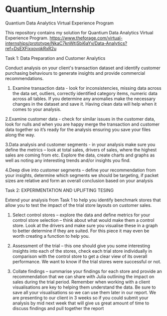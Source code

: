 # Quantium_Internship
Quantium Data Analytics Virtual Experience Program

This repository contains my solution for Quantium Data Analytics Virtual Experience Program.
https://www.theforage.com/virtual-internships/prototype/NkaC7knWtjSbi6aYv/Data-Analytics?ref=DsEXFixxovqkRxR2u

Task 1:
Data Preparation and Customer Analytics


Conduct analysis on your client's transaction dataset and identify customer purchasing behaviours to generate insights and provide commercial recommendations.

1. Examine transaction data - look for inconsistencies, missing data across the data set, outliers, correctly identified category items, numeric data across all tables. If you determine any anomalies make the necessary changes in the dataset and save it. Having clean data will help when it comes to your analysis.

2.Examine customer data - check for similar issues in the customer data, look for nulls and when you are happy merge the transaction and customer data together so it’s ready for the analysis ensuring you save your files along the way.

3.Data analysis and customer segments - in your analysis make sure you define the metrics – look at total sales, drivers of sales, where the highest sales are coming from etc. Explore the data, create charts and graphs as well as noting any interesting trends and/or insights you find.

4.Deep dive into customer segments – define your recommendation from your insights, determine which segments we should be targeting, if packet sizes are relative and form an overall conclusion based on your analysis


Task 2:
EXPERIMENTATION AND UPLIFTING TESING


Extend your analysis from Task 1 to help you identify benchmark stores that allow you to test the impact of the trial store layouts on customer sales.

1. Select control stores – explore the data and define metrics for your control store selection – think about what would make them a control store. Look at the drivers and make sure you visualise these in a graph to better determine if they are suited. For this piece it may even be worth creating a function to help you.

2. Assessment of the trial – this one should give you some interesting insights into each of the stores, check each trial store individually in comparison with the control store to get a clear view of its overall performance. We want to know if the trial stores were successful or not.

3. Collate findings – summarise your findings for each store and provide an recommendation that we can share with Julia outlining the impact on sales during the trial period.
Remember when working with a client visualisations are key to helping them understand the data. Be sure to save all your visualisations so we can use them later in our report. We are presenting to our client in 3 weeks so if you could submit your analysis by mid next week that will give us great amount of time to discuss findings and pull together the report
